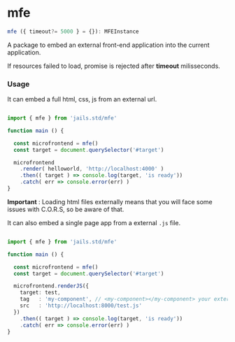# mfe

```ts 
mfe ({ timeout?= 5000 } = {}): MFEInstance
```

A package to embed an external front-end application into the current application. 

If resources failed to load, promise is rejected after **timeout** milisseconds.

### Usage

It can embed a full html, css, js from an external url.

```ts 

import { mfe } from 'jails.std/mfe'

function main () {

  const microfrontend = mfe()
  const target = document.querySelector('#target')

  microfrontend
    .render( helloworld, 'http://localhost:4000' )
    .then(( target ) => console.log(target, 'is ready'))
    .catch( err => console.error(err) )
}
```

**Important** : Loading html files externally means that you will face some issues with C.O.R.S, so be aware of that.

It can also embed a single page app from a external `.js` file. 

```ts 

import { mfe } from 'jails.std/mfe'

function main () {

  const microfrontend = mfe()
  const target = document.querySelector('#target')

  microfrontend.renderJS({
    target: test,
    tag   : 'my-component', // <my-component></my-component> your external js should mount in this custom element.
    src   : 'http://localhost:8000/test.js'
  })
    .then(( target ) => console.log(target, 'is ready'))
    .catch( err => console.error(err) )
}
```